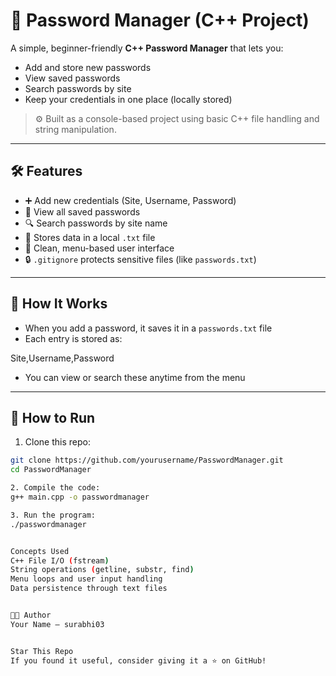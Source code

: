 # 🔐 Password Manager (C++ Project)

A simple, beginner-friendly **C++ Password Manager** that lets you:
- Add and store new passwords
- View saved passwords
- Search passwords by site
- Keep your credentials in one place (locally stored)

> ⚙️ Built as a console-based project using basic C++ file handling and string manipulation.

---

## 🛠 Features

- ➕ Add new credentials (Site, Username, Password)
- 📂 View all saved passwords
- 🔍 Search passwords by site name
- 💾 Stores data in a local `.txt` file
- 🧼 Clean, menu-based user interface
- 🔒 `.gitignore` protects sensitive files (like `passwords.txt`)

---

## 📁 How It Works

- When you add a password, it saves it in a `passwords.txt` file
- Each entry is stored as:

Site,Username,Password
- You can view or search these anytime from the menu

---

## 🚀 How to Run

1. Clone this repo:
 ```bash
 git clone https://github.com/yourusername/PasswordManager.git
 cd PasswordManager

2. Compile the code: 
g++ main.cpp -o passwordmanager

3. Run the program:
./passwordmanager


Concepts Used
C++ File I/O (fstream)
String operations (getline, substr, find)
Menu loops and user input handling
Data persistence through text files


🧑‍💻 Author
Your Name – surabhi03


Star This Repo
If you found it useful, consider giving it a ⭐️ on GitHub!